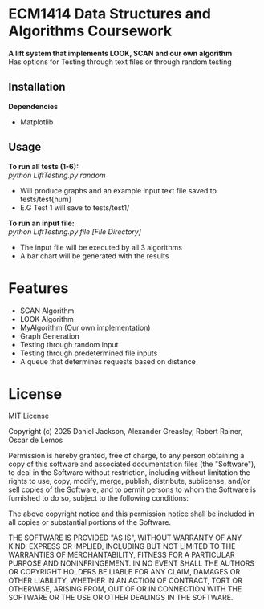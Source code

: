 # ECM1414 Data Structures and Algorithms Coursework

**A lift system that implements LOOK, SCAN and our own algorithm**  
Has options for Testing through text files or through random testing

## Installation
**Dependencies**  
- Matplotlib

## Usage
**To run all tests (1-6):**  
_python LiftTesting.py random_

- Will produce graphs and an example input text file saved to tests/test{num}
- E.G Test 1 will save to tests/test1/


**To run an input file:**  
_python LiftTesting.py file [File Directory]_
- The input file will be executed by all 3 algorithms
- A bar chart will be generated with the results


# Features
- SCAN Algorithm
- LOOK Algorithm
- MyAlgorithm (Our own implementation)
- Graph Generation
- Testing through random input
- Testing through predetermined file inputs
- A queue that determines requests based on distance

# License
MIT License

Copyright (c) 2025 Daniel Jackson, Alexander Greasley, Robert Rainer, Oscar de Lemos

Permission is hereby granted, free of charge, to any person obtaining a copy
of this software and associated documentation files (the "Software"), to deal
in the Software without restriction, including without limitation the rights
to use, copy, modify, merge, publish, distribute, sublicense, and/or sell
copies of the Software, and to permit persons to whom the Software is
furnished to do so, subject to the following conditions:

The above copyright notice and this permission notice shall be included in all
copies or substantial portions of the Software.

THE SOFTWARE IS PROVIDED "AS IS", WITHOUT WARRANTY OF ANY KIND, EXPRESS OR
IMPLIED, INCLUDING BUT NOT LIMITED TO THE WARRANTIES OF MERCHANTABILITY,
FITNESS FOR A PARTICULAR PURPOSE AND NONINFRINGEMENT. IN NO EVENT SHALL THE
AUTHORS OR COPYRIGHT HOLDERS BE LIABLE FOR ANY CLAIM, DAMAGES OR OTHER
LIABILITY, WHETHER IN AN ACTION OF CONTRACT, TORT OR OTHERWISE, ARISING FROM,
OUT OF OR IN CONNECTION WITH THE SOFTWARE OR THE USE OR OTHER DEALINGS IN THE
SOFTWARE.